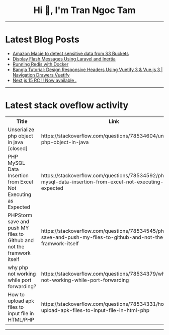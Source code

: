 <h1 align="center">Hi 👋, I'm Tran Ngoc Tam</h1>

---

# Latest Blog Posts 
<!-- BLOG-POST-LIST:START -->
- [Amazon Macie to detect sensitive data from S3 Buckets](https://dev.to/asankab/amazon-macie-to-detect-sensitive-data-from-s3-buckets-1eol)
- [Display Flash Messages Using Laravel and Inertia](https://dev.to/paulund/display-flash-messages-using-laravel-and-inertia-2030)
- [Running Redis with Docker](https://dev.to/itskunal/running-redis-with-docker-323p)
- [Bangla Tutorial: Design Responsive Headers Using Vuetify 3 &amp; Vue.js 3 | Navigation Drawers Vuetify](https://dev.to/minit61/bangla-tutorial-design-responsive-headers-using-vuetify-3-vuejs-3-navigation-drawers-vuetify-19n7)
- [Next js 15 RC !! Now available .](https://dev.to/aknankpuria/next-js-15-rc-now-available--2li5)
<!-- BLOG-POST-LIST:END -->

---

# Latest stack oveflow activity
<table>
  <tr><th>Title</th><th>Link</th></tr>
  <!-- STACKOVERFLOW:START --><tr><td>Unserialize php object in java [closed]</td><td>https://stackoverflow.com/questions/78534604/unserialize-php-object-in-java</td></tr><tr><td>PHP MySQL Data Insertion from Excel Not Executing as Expected</td><td>https://stackoverflow.com/questions/78534592/php-mysql-data-insertion-from-excel-not-executing-as-expected</td></tr><tr><td>PHPStorm save and push MY files to Github and not the framwork itself</td><td>https://stackoverflow.com/questions/78534545/phpstorm-save-and-push-my-files-to-github-and-not-the-framwork-itself</td></tr><tr><td>why php not working while port forwarding?</td><td>https://stackoverflow.com/questions/78534379/why-php-not-working-while-port-forwarding</td></tr><tr><td>How to upload apk files to input file in HTML/PHP</td><td>https://stackoverflow.com/questions/78534331/how-to-upload-apk-files-to-input-file-in-html-php</td></tr><!-- STACKOVERFLOW:END -->
</table>

---


